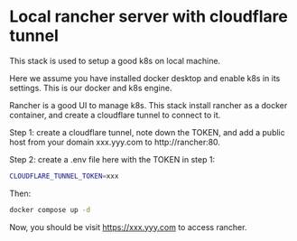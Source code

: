 # Local rancher server with cloudflare tunnel

This stack is used to setup a good k8s on local machine.

Here we assume you have installed docker desktop and enable k8s in its settings.
This is our docker and k8s engine.

Rancher is a good UI to manage k8s. This stack install rancher as a docker container, and create a cloudflare tunnel to connect to it.

Step 1: create a cloudflare tunnel, note down the TOKEN, and add a public host from your domain xxx.yyy.com to http://rancher:80.

Step 2: create a .env file here with the TOKEN in step 1:

```sh
CLOUDFLARE_TUNNEL_TOKEN=xxx
```

Then:

```sh
docker compose up -d
```

Now, you should be visit https://xxx.yyy.com to access rancher.
